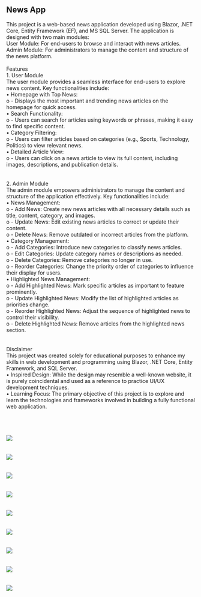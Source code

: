 <h2>
    News App
</h2>
<div>
    This project is a web-based news application developed using Blazor, .NET Core, Entity Framework (EF), and MS SQL Server. The application is designed with two main modules:
    <br />
    User Module: For end-users to browse and interact with news articles.
    <br />
    Admin Module: For administrators to manage the content and structure of the news platform.
    <br />
    <br />
</div>
<div>
    Features
    <br />
    1. User Module
    <br />
    The user module provides a seamless interface for end-users to explore news content. Key functionalities include:
    <br />
    • Homepage with Top News:
    <br />
    o - Displays the most important and trending news articles on the homepage for quick access.
    <br />
    • Search Functionality:
    <br />
    o - Users can search for articles using keywords or phrases, making it easy to find specific content.
    <br />
    • Category Filtering:
    <br />
    o - Users can filter articles based on categories (e.g., Sports, Technology, Politics) to view relevant news.
    <br />
    • Detailed Article View:
    <br />
    o - Users can click on a news article to view its full content, including images, descriptions, and publication details.
    <br />

</div>

<br />
<br />

<div>
  2. Admin Module
  <br />
  The admin module empowers administrators to manage the content and structure of the application effectively. Key functionalities include:
  <br />
  • News Management:
  <br />
  o - Add News: Create new news articles with all necessary details such as title, content, category, and images.
  <br />
  o - Update News: Edit existing news articles to correct or update their content.
  <br />
  o - Delete News: Remove outdated or incorrect articles from the platform.
  <br />
  • Category Management:
  <br />
  o - Add Categories: Introduce new categories to classify news articles.
  <br />
  o - Edit Categories: Update category names or descriptions as needed.
  <br />
  o - Delete Categories: Remove categories no longer in use.
  <br />
  o - Reorder Categories: Change the priority order of categories to influence their display for users.
  <br />
  • Highlighted News Management:
  <br />
  o - Add Highlighted News: Mark specific articles as important to feature prominently.
  <br />
  o - Update Highlighted News: Modify the list of highlighted articles as priorities change.
  <br />
  o - Reorder Highlighted News: Adjust the sequence of highlighted news to control their visibility.
  <br />
  o - Delete Highlighted News: Remove articles from the highlighted news section.
</div>

<br />
<br />

<div>
  Disclaimer
  <br />
  This project was created solely for educational purposes to enhance my skills in web development and programming using Blazor, .NET Core, Entity Framework, and SQL Server.
  <br />
  • Inspired Design: While the design may resemble a well-known website, it is purely coincidental and used as a reference to practice UI/UX development techniques.
  <br />
  • Learning Focus: The primary objective of this project is to explore and learn the technologies and frameworks involved in building a fully functional web application.
</div>

<br />
<br />


<br />
<br />

<div>
    <img src="https://george-wageh.github.io/GeorgePortfolio/projects/NewsApp/01.png"/>
</div>

<br />
<br />

<div>
    <img src="https://george-wageh.github.io/GeorgePortfolio/projects/NewsApp/02.png"/>
</div>

<br />
<br />

<div>
    <img src="https://george-wageh.github.io/GeorgePortfolio/projects/NewsApp/03.png"/>
</div>

<br />
<br />

<div>
    <img src="https://george-wageh.github.io/GeorgePortfolio/projects/NewsApp/04.png"/>
</div>

<br />
<br />

<div>
    <img src="https://george-wageh.github.io/GeorgePortfolio/projects/NewsApp/05.png"/>
</div>

<br />
<br />

<div>
    <img src="https://george-wageh.github.io/GeorgePortfolio/projects/NewsApp/06.png"/>
</div>

<br />
<br />

<div>
    <img src="https://george-wageh.github.io/GeorgePortfolio/projects/NewsApp/07.png"/>
</div>

<br />
<br />

<div>
    <img src="https://george-wageh.github.io/GeorgePortfolio/projects/NewsApp/08.png"/>
</div>

<br />
<br />

<div>
    <img src="https://george-wageh.github.io/GeorgePortfolio/projects/NewsApp/09.png"/>
</div>

<br />
<br />
